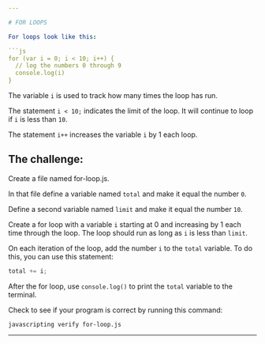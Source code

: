 ```yaml
---

# FOR LOOPS

For loops look like this:

```js
for (var i = 0; i < 10; i++) {
  // log the numbers 0 through 9
  console.log(i)
}
```

The variable `i` is used to track how many times the loop has run.

The statement `i < 10;` indicates the limit of the loop. 
It will continue to loop if `i` is less than `10`.

The statement `i++` increases the variable `i` by 1 each loop.

## The challenge:

Create a file named for-loop.js.

In that file define a variable named `total` and make it equal the number `0`.

Define a second variable named `limit` and make it equal the number `10`.

Create a for loop with a variable `i` starting at 0 and increasing by 1 each time through the loop. The loop should run as long as `i` is less than `limit`. 

On each iteration of the loop, add the number `i` to the `total` variable. To do this, you can use this statement:

```js
total += i;
```

After the for loop, use `console.log()` to print the `total` variable to the terminal.

Check to see if your program is correct by running this command:

`javascripting verify for-loop.js`

---
```


